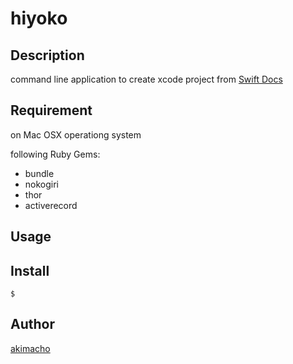 hiyoko
====

## Description

command line application to create xcode project from [Swift Docs](https://sites.google.com/a/gclue.jp/swift-docs/)

## Requirement

on Mac OSX operationg system

following Ruby Gems:

* bundle
* nokogiri
* thor
* activerecord

## Usage

## Install

```
$ 
```

## Author

[akimacho](https://github.com/akimacho)


